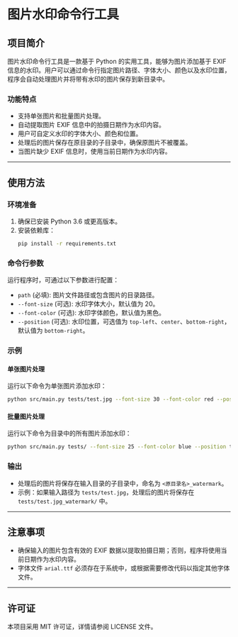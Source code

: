 # 图片水印命令行工具

## 项目简介
图片水印命令行工具是一款基于 Python 的实用工具，能够为图片添加基于 EXIF 信息的水印。用户可以通过命令行指定图片路径、字体大小、颜色以及水印位置，程序会自动处理图片并将带有水印的图片保存到新目录中。

### 功能特点
- 支持单张图片和批量图片处理。
- 自动提取图片 EXIF 信息中的拍摄日期作为水印内容。
- 用户可自定义水印的字体大小、颜色和位置。
- 处理后的图片保存在原目录的子目录中，确保原图片不被覆盖。
- 当图片缺少 EXIF 信息时，使用当前日期作为水印内容。

---

## 使用方法

### 环境准备
1. 确保已安装 Python 3.6 或更高版本。
2. 安装依赖库：
   ```bash
   pip install -r requirements.txt
   ```

### 命令行参数
运行程序时，可通过以下参数进行配置：
- `path` (必填): 图片文件路径或包含图片的目录路径。
- `--font-size` (可选): 水印字体大小，默认值为 20。
- `--font-color` (可选): 水印字体颜色，默认值为黑色。
- `--position` (可选): 水印位置，可选值为 `top-left`、`center`、`bottom-right`，默认值为 `bottom-right`。

### 示例

#### 单张图片处理
运行以下命令为单张图片添加水印：
```bash
python src/main.py tests/test.jpg --font-size 30 --font-color red --position center
```

#### 批量图片处理
运行以下命令为目录中的所有图片添加水印：
```bash
python src/main.py tests/ --font-size 25 --font-color blue --position top-left
```

### 输出
- 处理后的图片将保存在输入目录的子目录中，命名为 `<原目录名>_watermark`。
- 示例：如果输入路径为 `tests/test.jpg`，处理后的图片将保存在 `tests/test.jpg_watermark/` 中。

---

## 注意事项
- 确保输入的图片包含有效的 EXIF 数据以提取拍摄日期；否则，程序将使用当前日期作为水印内容。
- 字体文件 `arial.ttf` 必须存在于系统中，或根据需要修改代码以指定其他字体文件。

---

## 许可证
本项目采用 MIT 许可证，详情请参阅 LICENSE 文件。